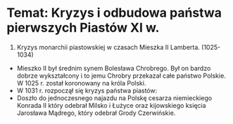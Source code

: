 # Temat: Kryzys i odbudowa państwa pierwszych Piastów XI w.
1. Kryzys monarchii piastowskiej w czasach Mieszka II Lamberta. (1025-1034)
- Mieszko II był średnim synem Bolesława Chrobrego. Był on bardzo dobrze wykształcony i to jemu Chrobry przekazał całe państwo Polskie. W 1025 r. został koronowany na króla Polski.
- W 1031 r. rozpoczął się kryzys państwa piastów:
- Doszło do jednoczesnego najazdu na Polskę cesarza niemieckiego Konrada II który odebrał Milsko i Łużyce oraz kijowskiego księcia Jarosława Mądrego, który odebrał Grody Czerwińskie.
